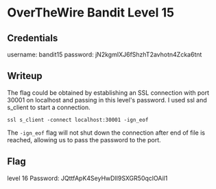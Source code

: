 # OverTheWire Bandit Level 15

## Credentials
username: bandit15
password: jN2kgmIXJ6fShzhT2avhotn4Zcka6tnt


## Writeup
The flag could be obtained by establishing an SSL connection with port 30001 on localhost and passing in this level's password. I used ssl and s\_client to start a connection.

`ssl s_client -connect localhost:30001 -ign_eof`

The `-ign_eof` flag will not shut down the connection after end of file is reached, allowing us to pass the password to the port.


## Flag
level 16 Password: JQttfApK4SeyHwDlI9SXGR50qclOAil1

